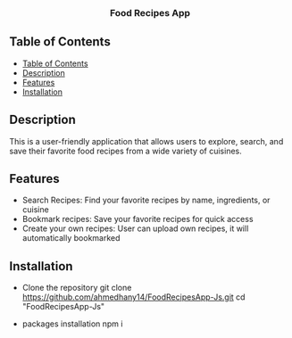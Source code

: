 <br />
<p align="center">

  <h3 align="center">Food Recipes App</h3>
</p>


## Table of Contents

- [Table of Contents](#table-of-contents)
- [Description](#description)
- [Features](#features)
- [Installation](#installation)

## Description

This is a user-friendly application that allows users to explore, search, and save their favorite food recipes from a wide variety of cuisines.

## Features

* Search Recipes: Find your favorite recipes by name, ingredients, or cuisine
* Bookmark recipes: Save your favorite recipes for quick access
* Create your own recipes: User can upload own recipes, it will automatically bookmarked

## Installation

* Clone the repository
        git clone https://github.com/ahmedhany14/FoodRecipesApp-Js.git
        cd "FoodRecipesApp-Js"

* packages installation
        npm i
